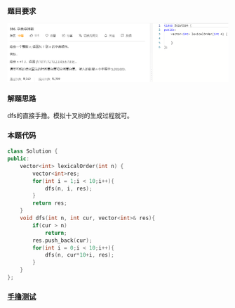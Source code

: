 ### 题目要求

![](pic/386.png)

### 解题思路

dfs的直接手撸。模拟十叉树的生成过程就可。

### 本题代码

```c++
class Solution {
public:
    vector<int> lexicalOrder(int n) {
        vector<int>res;
        for(int i = 1;i < 10;i++){
            dfs(n, i, res);
        }
        return res;
    }
    void dfs(int n, int cur, vector<int>& res){
        if(cur > n)
            return;
        res.push_back(cur);
        for(int i = 0;i < 10;i++){
            dfs(n, cur*10+i, res);
        }
    }
};
```

### [手撸测试](https://leetcode-cn.com/problems/lexicographical-numbers/)  

